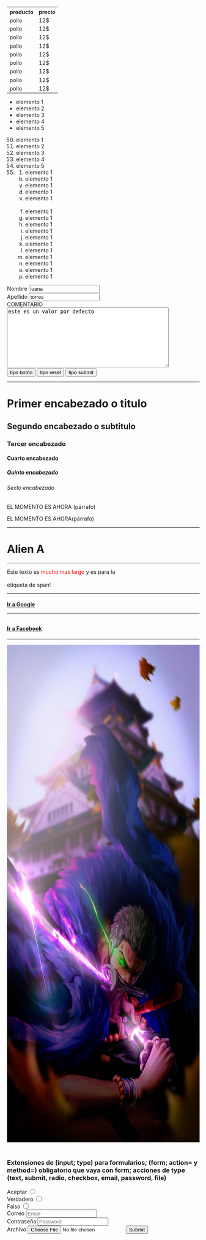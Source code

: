 <!DOCTYPE html>
<html>
<head>
    <title>mi primera web</title>
<head>
<body>
<table>
<tr>
   <th>producto</th>
   <th>precio</th>
</tr>
<tr>
   <td>pollo</td>
   <td>12$</td>
</tr>
<tr>
   <td>pollo</td>
   <td>12$</td>
</tr>
<tr>
   <td>pollo</td>
   <td>12$</td>
</tr>
<tr>
   <td>pollo</td>
   <td>12$</td>
</tr>
<tr>
   <td>pollo</td>
   <td>12$</td>
</tr>
<tr>
   <td>pollo</td>
   <td>12$</td>
</tr>
<tr>
   <td>pollo</td>
   <td>12$</td>
</tr>
<tr>
   <td>pollo</td>
   <td>12$</td>
</tr>
<tr>
   <td>pollo</td>
   <td>12$</td>
</tr>
</table>
<!--ul es lista no ordenada-->
  <ul>
    <li>elemento 1</li>
    <li>elemento 2</li>
    <li>elemento 3</li>
    <li>elemento 4</li>
    <li>elemento 5</li>
  </ul>
<!--ul es lista ordenada-->
  <ol>
    <li value="50">elemento 1</li>
    <li>elemento 2</li>
    <li>elemento 3</li>
    <li>elemento 4</li>
    <li>elemento 5</li>
    <li>
     <ol>
       <li>elemento 1</li>
       <li style="list-style-type: lower-alpha;">elemento 1</li>
       <li style="list-style-type: lower-greek;">elemento 1</li>
       <li style="list-style-type: lower-latin;">elemento 1</li>
       <li style="list-style-type: lower-roman;">elemento 1</li><br>
       <li style="list-style-type: lower-alpha;">elemento 1</li>
       <li style="list-style-type: lower-alpha;">elemento 1</li>       
       <li style="list-style-type: lower-alpha;">elemento 1</li>
       <li style="list-style-type: lower-alpha;">elemento 1</li>
       <li style="list-style-type: lower-alpha;">elemento 1</li>       
       <li style="list-style-type: lower-alpha;">elemento 1</li>
       <li style="list-style-type: lower-alpha;">elemento 1</li>
       <li style="list-style-type: lower-alpha;">elemento 1</li>
       <li style="list-style-type: lower-alpha;">elemento 1</li>
       <li style="list-style-type: lower-alpha;">elemento 1</li>
       <li style="list-style-type: lower-alpha;">elemento 1</li>
     </ol>
    </li>
  </ol>
    <form action="/formulario.php" method="POST">
    <label for="Nombre">Nombre</label>
    <input value="luana" type="text" id="Nombre" name="nombre" placeholder="Nombre"/>
      <br>
    <label for="Apellido">Apellido</label>
    <input value="torres" type="text" id="apellido" name="apellido" placeholder="Apellido"/>
    <br>
    <label for="comentario">COMENTARIO</label><br>
    <textarea cols="50" rows="10" id="comentario" placeholder="comentario" name="comentario">este es un valor por defecto</textarea>
    <br>
    <button type="button">tipo botón</button>
    <button type="reset">tipo reset</button>
    <button type="submit">tipo submit</button>
    </form>
    <hr>
    <h1>Primer encabezado o titulo</h1>
    <h2>Segundo encabezado o subtitulo</h2>
    <h3>Tercer encabezado</h3>
    <h4>Cuarto encabezado</h4>
    <h5>Quinto encabezado</h5>
    <h6>Sexto encabezado</h6>
    <p>EL MOMENTO ES AHORA (párrafo)</p>
    <p>EL MOMENTO ES AHORA(párrafo)</p>
    <hr>
    <h1>Alien A</h1>
    <hr>
    <p>
    Este texto es<span style="color: red"> mucho mas largo</span> y es para la<br><br> etiqueta de span!
    </p>
    <!--Este texto es un COMENTARIO y nova aparecer en el explorador-->
    <hr>
     <h4>
    <a href="https://www.google.com.pe">Ir a Google</a>
    <br>
    <hr>
    <br>
    <a target="_blank" href="https://www.facebook.com">Ir a Facebook</a>
     </h4>
    <hr>
    <img src="img/zoro.jpg" alt="zoro roronoa" height="1300">
    <br>
    <br>
   <h3> Extensiones de (input; type) para formularios; (form; action= y method=) obligatorio que vaya con form; acciones de type (text, submit, radio, checkbox, email, password, file) </h3>
    <form>
    <label for="radio">Aceptar</label>
    <input type="radio"/>
      <br>
    <label for="checkbox">Verdadero<label/>
    <input type="checkbox"/><br>
    <label for="checkbox">Falso<label/>
    <input type="checkbox">
   <br>
    <label for="Email">Correo</label>
    <input type="email" id="email" name="Email" placeholder="Email"/>
      <br>
    <label for="Password">Contraseña</label>
    <input type="password" id="password" name="password" placeholder="Password"/>
      <br>
    <label for="file">Archivo</label>
    <input type="file">
    <input type="submit"/> 
    <br>
    </form>
</body>
</html
